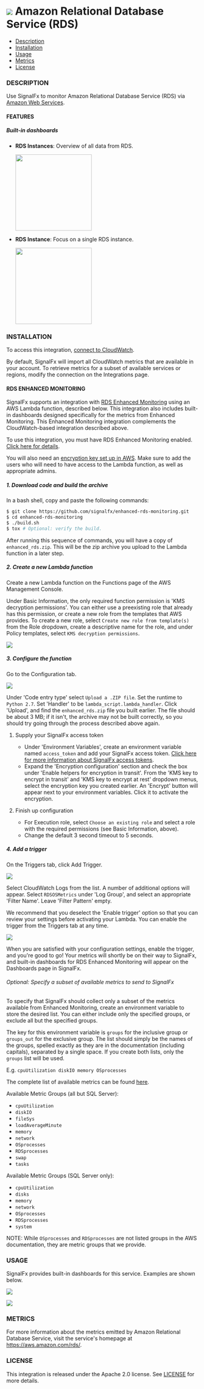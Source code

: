 # ![](./img/integration_awsrds.png) Amazon Relational Database Service (RDS)

- [Description](#description)
- [Installation](#installation)
- [Usage](#usage)
- [Metrics](#metrics)
- [License](#license)

### DESCRIPTION

Use SignalFx to monitor Amazon Relational Database Service (RDS) via [Amazon Web Services](https://github.com/signalfx/integrations/tree/master/aws)[](sfx_link:aws).

#### FEATURES

##### Built-in dashboards

- **RDS Instances**: Overview of all data from RDS.

  [<img src='./img/dashboard_rds_instances.png' width=200px>](./img/dashboard_rds_instances.png)

- **RDS Instance**: Focus on a single RDS instance.

  [<img src='./img/dashboard_rds_instance.png' width=200px>](./img/dashboard_rds_instance.png)

### INSTALLATION

To access this integration, [connect to CloudWatch](https://github.com/signalfx/integrations/tree/master/aws)[](sfx_link:aws).

By default, SignalFx will import all CloudWatch metrics that are available in your account. To retrieve metrics for a subset of available services or regions, modify the connection on the Integrations page.

#### RDS ENHANCED MONITORING

SignalFx supports an integration with <a target="_blank" href="http://docs.aws.amazon.com/AmazonRDS/latest/UserGuide/USER_Monitoring.OS.html">RDS Enhanced Monitoring</a> using an AWS Lambda function, described below. This integration also includes built-in dashboards designed specifically for the metrics from Enhanced Monitoring. This Enhanced Monitoring integration complements the CloudWatch-based integration described above.  

To use this integration, you must have RDS Enhanced Monitoring enabled. <a target="_blank" href="http://docs.aws.amazon.com/AmazonRDS/latest/UserGuide/USER_Monitoring.OS.html">Click here for details</a>.

You will also need an <a target="_blank" href="http://docs.aws.amazon.com/kms/latest/developerguide/create-keys.html">encryption key set up in AWS</a>. Make sure to add the users who will need to have access to the Lambda function, as well as appropriate admins.

##### 1. Download code and build the archive

In a bash shell, copy and paste the following commands:

```sh
$ git clone https://github.com/signalfx/enhanced-rds-monitoring.git
$ cd enhanced-rds-monitoring
$ ./build.sh
$ tox # Optional: verify the build.
```

After running this sequence of commands, you will have a copy of `enhanced_rds.zip`. This will be the zip archive you upload to the Lambda function in a later step.

##### 2. Create a new Lambda function

Create a new Lambda function on the Functions page of the AWS Management Console.

Under Basic Information, the only required function permission is 'KMS decryption permissions'. You can either use a preexisting role that already has this permission, or create a new role from the templates that AWS provides. To create a new role, select `Create new role from template(s)` from the Role dropdown, create a descriptive name for the role, and under Policy templates, select `KMS decryption permissions`.

![](./img/function-name-and-role.png)

##### 3. Configure the function

Go to the Configuration tab.

![](./img/lambda-configuration.png)

Under 'Code entry type' select `Upload a .ZIP file`. Set the runtime to `Python 2.7`. Set 'Handler' to be `lambda_script.lambda_handler`. Click 'Upload', and find the `enhanced_rds.zip` file you built earlier. The file should be about 3 MB; if it isn't, the archive may not be built correctly, so you should try going through the process described above again.

1. Supply your SignalFx access token
    - Under 'Environment Variables', create an environment variable named `access_token` and add your SignalFx access token. <a target="_blank" href="https://docs.signalfx.com/en/latest/admin-guide/tokens.html#managing-access-tokens">Click here for more information about SignalFx access tokens</a>.
    - Expand the 'Encryption configuration' section and check the box under 'Enable helpers for encryption in transit'. From the 'KMS key to encrypt in transit' and 'KMS key to encrypt at rest' dropdown menus, select the encryption key you created earlier. An 'Encrypt' button will appear next to your environment variables. Click it to activate the encryption.

2. Finish up configuration
    - For Execution role, select `Choose an existing role` and select a role with the required permissions (see Basic Information, above).
    - Change the default 3 second timeout to 5 seconds.

##### 4. Add a trigger

On the Triggers tab, click Add Trigger.

![](./img/trigger-before.png)

Select CloudWatch Logs from the list. A number of additional options will appear. Select `RDSOSMetrics` under 'Log Group', and select an appropriate 'Filter Name'. Leave 'Filter Pattern' empty.

We recommend that you deselect the 'Enable trigger' option so that you can review your settings before activating your Lambda. You can enable the trigger from the Triggers tab at any time.

![](./img/trigger-after.png)

When you are satisfied with your configuration settings, enable the trigger, and you're good to go! Your metrics will shortly be on their way to SignalFx, and built-in dashboards for RDS Enhanced Monitoring will appear on the Dashboards page in SignalFx.

###### Optional: Specify a subset of available metrics to send to SignalFx
To specify that SignalFx should collect only a subset of the metrics available from Enhanced Monitoring, create an environment variable to store the desired list. You can either include only the specified groups, or exclude all but the specified groups.

The key for this environment variable is `groups` for the inclusive group or `groups_out` for the exclusive group. The list should simply be the names of the groups, spelled exactly as they are in the documentation (including capitals), separated by a single space. If you create both lists, only the `groups` list will be used.

E.g.
`cpuUtilization diskIO memory OSprocesses`

The complete list of available metrics can be found <a target="_blank" href="http://docs.aws.amazon.com/AmazonRDS/latest/UserGuide/USER_Monitoring.OS.html">here</a>.

Available Metric Groups (all but SQL Server):

- `cpuUtilization`
- `diskIO`
- `fileSys`
- `loadAverageMinute`
- `memory`
- `network`
- `OSprocesses`
- `RDSprocesses`
- `swap`
- `tasks`

Available Metric Groups (SQL Server only):

- `cpuUtilization`
- `disks`
- `memory`
- `network`
- `OSprocesses`
- `RDSprocesses`
- `system`

NOTE: While `OSprocesses` and `RDSprocesses` are not listed groups in the AWS documentation, they are metric groups that we provide.

### USAGE

SignalFx provides built-in dashboards for this service. Examples are shown below.

![](./img/dashboard_rds_instances.png)

![](./img/dashboard_rds_instance.png)

### METRICS

For more information about the metrics emitted by Amazon Relational Database Service, visit the service's homepage at https://aws.amazon.com/rds/.

### LICENSE

This integration is released under the Apache 2.0 license. See [LICENSE](./LICENSE) for more details.

